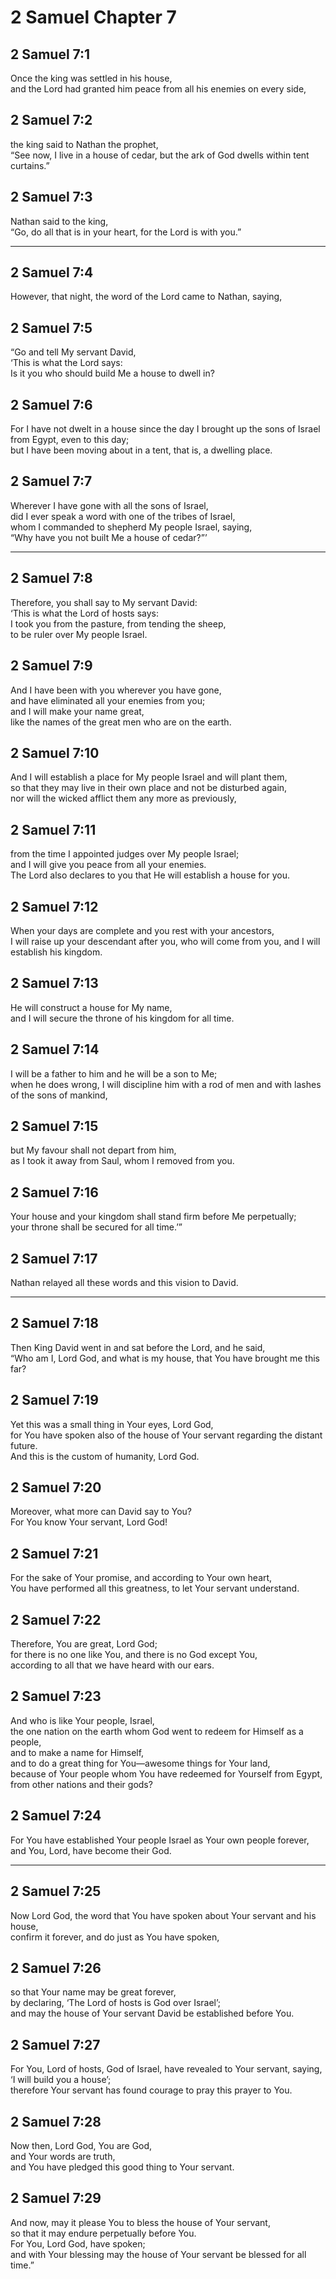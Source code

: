 # 2 Samuel Chapter 7

## 2 Samuel 7:1

Once the king was settled in his house,  
and the Lord had granted him peace from all his enemies on every side,

## 2 Samuel 7:2

the king said to Nathan the prophet,  
“See now, I live in a house of cedar, but the ark of God dwells within tent curtains.”

## 2 Samuel 7:3

Nathan said to the king,  
“Go, do all that is in your heart, for the Lord is with you.”

---

## 2 Samuel 7:4

However, that night, the word of the Lord came to Nathan, saying,

## 2 Samuel 7:5

“Go and tell My servant David,  
‘This is what the Lord says:  
Is it you who should build Me a house to dwell in?

## 2 Samuel 7:6

For I have not dwelt in a house since the day I brought up the sons of Israel from Egypt, even to this day;  
but I have been moving about in a tent, that is, a dwelling place.

## 2 Samuel 7:7

Wherever I have gone with all the sons of Israel,  
did I ever speak a word with one of the tribes of Israel,  
whom I commanded to shepherd My people Israel, saying,  
“Why have you not built Me a house of cedar?”’

---

## 2 Samuel 7:8

Therefore, you shall say to My servant David:  
‘This is what the Lord of hosts says:  
I took you from the pasture, from tending the sheep,  
to be ruler over My people Israel.

## 2 Samuel 7:9

And I have been with you wherever you have gone,  
and have eliminated all your enemies from you;  
and I will make your name great,  
like the names of the great men who are on the earth.

## 2 Samuel 7:10

And I will establish a place for My people Israel and will plant them,  
so that they may live in their own place and not be disturbed again,  
nor will the wicked afflict them any more as previously,

## 2 Samuel 7:11

from the time I appointed judges over My people Israel;  
and I will give you peace from all your enemies.  
The Lord also declares to you that He will establish a house for you.

## 2 Samuel 7:12

When your days are complete and you rest with your ancestors,  
I will raise up your descendant after you, who will come from you, and I will establish his kingdom.

## 2 Samuel 7:13

He will construct a house for My name,  
and I will secure the throne of his kingdom for all time.

## 2 Samuel 7:14

I will be a father to him and he will be a son to Me;  
when he does wrong, I will discipline him with a rod of men and with lashes of the sons of mankind,

## 2 Samuel 7:15

but My favour shall not depart from him,  
as I took it away from Saul, whom I removed from you.

## 2 Samuel 7:16

Your house and your kingdom shall stand firm before Me perpetually;  
your throne shall be secured for all time.’”

## 2 Samuel 7:17

Nathan relayed all these words and this vision to David.

---

## 2 Samuel 7:18

Then King David went in and sat before the Lord, and he said,  
“Who am I, Lord God, and what is my house, that You have brought me this far?

## 2 Samuel 7:19

Yet this was a small thing in Your eyes, Lord God,  
for You have spoken also of the house of Your servant regarding the distant future.  
And this is the custom of humanity, Lord God.

## 2 Samuel 7:20

Moreover, what more can David say to You?  
For You know Your servant, Lord God!

## 2 Samuel 7:21

For the sake of Your promise, and according to Your own heart,  
You have performed all this greatness, to let Your servant understand.

## 2 Samuel 7:22

Therefore, You are great, Lord God;  
for there is no one like You, and there is no God except You,  
according to all that we have heard with our ears.

## 2 Samuel 7:23

And who is like Your people, Israel,  
the one nation on the earth whom God went to redeem for Himself as a people,  
and to make a name for Himself,  
and to do a great thing for You—awesome things for Your land,  
because of Your people whom You have redeemed for Yourself from Egypt, from other nations and their gods?

## 2 Samuel 7:24

For You have established Your people Israel as Your own people forever,  
and You, Lord, have become their God.

---

## 2 Samuel 7:25

Now Lord God, the word that You have spoken about Your servant and his house,  
confirm it forever, and do just as You have spoken,

## 2 Samuel 7:26

so that Your name may be great forever,  
by declaring, ‘The Lord of hosts is God over Israel’;  
and may the house of Your servant David be established before You.

## 2 Samuel 7:27

For You, Lord of hosts, God of Israel, have revealed to Your servant, saying,  
‘I will build you a house’;  
therefore Your servant has found courage to pray this prayer to You.

## 2 Samuel 7:28

Now then, Lord God, You are God,  
and Your words are truth,  
and You have pledged this good thing to Your servant.

## 2 Samuel 7:29

And now, may it please You to bless the house of Your servant,  
so that it may endure perpetually before You.  
For You, Lord God, have spoken;  
and with Your blessing may the house of Your servant be blessed for all time.”
